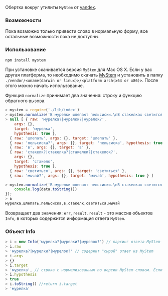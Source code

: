 Обертка вокруг утилиты ``MyStem`` от [yandex](http://company.yandex.ru/technologies/mystem/).

### Возможности ###

Пока возможно только привести слово в нормальную форму, все остальные возможности пока не доступны.

### Использование ###

```bash
npm install mystem
```

При установке скачивается версия ``MyStem`` для Mac OS X. Если у вас другая платформа, то необходимо скачать [MyStem](http://company.yandex.ru/technologies/mystem/noncommercial.xml) и установить в папку ``./vendor/<uname(darwin or linux)>/<platform arch(x64 or x86)>``. После этого можно начать использование.

Функция ``normalize`` принимает два значения: строку и функцию обратного вызова.

```javascript
> mystem = require('./lib/index')
> mystem.normalize('В мурелки шлепают пельсиски.\nВ стакелках светится мычай.', console.log);
> null [ { raw: 'мурелка?|мурелки?|мурелок?',
    args: {},
    target: 'мурелка',
    hypothesis: true },
  { raw: 'шлепать', args: {}, target: 'шлепать' },
  { raw: 'пельсиска?', args: {}, target: 'пельсиска', hypothesis: true },
  { raw: 'в', args: {}, target: 'в' },
  { raw: 'стакелк?|стакелка?|стакелки?|стакелок?',
    args: {},
    target: 'стакелк',
    hypothesis: true },
  { raw: 'светиться', args: {}, target: 'светиться' },
  { raw: 'мычай?', args: {}, target: 'мычай', hypothesis: true } ]

> mystem.normalize('В мурелки шлепают пельсиски.\nВ стакелках светится мычай.', function(err,data){
	console.log(data.toString())
});
> в
мурелка,шлепать,пельсиска,в,стакелк,светиться,мычай
```

Возвращает два значения: ``err``, ``result``.
``result`` - это массив объектов ``Info``, в которых содержится информация ответа ``MyStem``. 

### Объект Info

```javascript
> i = new Info('мурелка?|мурелки?|мурелок?') // парсинг ответа MyStem
> i.raw 
> 'мурелка?|мурелки?|мурелок?' // содержит "сырой" ответ из MyStem
> i.args
> {}
> i.target
> 'мурелка', // строка с нормализованным по версии MyStem словом. Если это гипотеза то это всегда первое слово из массива.
> i.hypothesis
> true 
> i.toString() //return i.target
> 'мурелка'
```




